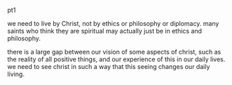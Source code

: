 pt1

we need to live by Christ, not by ethics or philosophy or diplomacy. many saints who think
they are spiritual may actually just be in ethics and philosophy.

there is a large gap between our vision of some aspects of christ, such as the reality
of all positive things, and our experience of this in our daily lives. we need to
see christ in such a way that this seeing changes our daily living.
